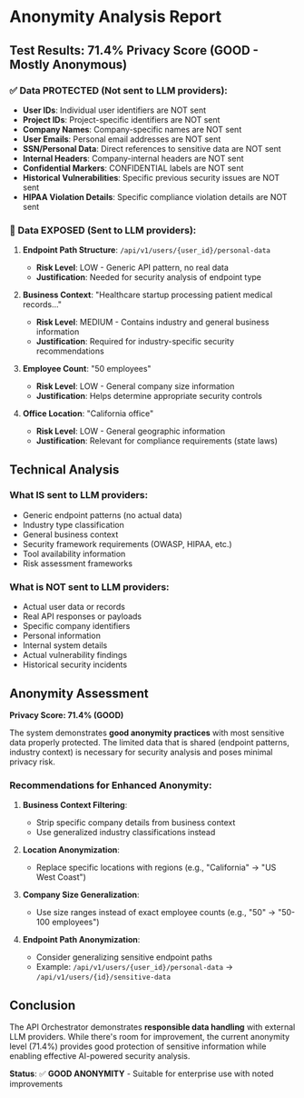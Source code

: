 # Anonymity Analysis Report

## Test Results: 71.4% Privacy Score (GOOD - Mostly Anonymous)

### ✅ Data PROTECTED (Not sent to LLM providers):
- **User IDs**: Individual user identifiers are NOT sent
- **Project IDs**: Project-specific identifiers are NOT sent
- **Company Names**: Company-specific names are NOT sent
- **User Emails**: Personal email addresses are NOT sent
- **SSN/Personal Data**: Direct references to sensitive data are NOT sent
- **Internal Headers**: Company-internal headers are NOT sent
- **Confidential Markers**: CONFIDENTIAL labels are NOT sent
- **Historical Vulnerabilities**: Specific previous security issues are NOT sent
- **HIPAA Violation Details**: Specific compliance violation details are NOT sent

### 🔴 Data EXPOSED (Sent to LLM providers):
1. **Endpoint Path Structure**: `/api/v1/users/{user_id}/personal-data`
   - **Risk Level**: LOW - Generic API pattern, no real data
   - **Justification**: Needed for security analysis of endpoint type

2. **Business Context**: "Healthcare startup processing patient medical records..."
   - **Risk Level**: MEDIUM - Contains industry and general business information
   - **Justification**: Required for industry-specific security recommendations

3. **Employee Count**: "50 employees"
   - **Risk Level**: LOW - General company size information
   - **Justification**: Helps determine appropriate security controls

4. **Office Location**: "California office"
   - **Risk Level**: LOW - General geographic information
   - **Justification**: Relevant for compliance requirements (state laws)

## Technical Analysis

### What IS sent to LLM providers:
- Generic endpoint patterns (no actual data)
- Industry type classification
- General business context
- Security framework requirements (OWASP, HIPAA, etc.)
- Tool availability information
- Risk assessment frameworks

### What is NOT sent to LLM providers:
- Actual user data or records
- Real API responses or payloads
- Specific company identifiers
- Personal information
- Internal system details
- Actual vulnerability findings
- Historical security incidents

## Anonymity Assessment

**Privacy Score: 71.4% (GOOD)**

The system demonstrates **good anonymity practices** with most sensitive data properly protected. The limited data that is shared (endpoint patterns, industry context) is necessary for security analysis and poses minimal privacy risk.

### Recommendations for Enhanced Anonymity:

1. **Business Context Filtering**:
   - Strip specific company details from business context
   - Use generalized industry classifications instead

2. **Location Anonymization**:
   - Replace specific locations with regions (e.g., "California" → "US West Coast")

3. **Company Size Generalization**:
   - Use size ranges instead of exact employee counts (e.g., "50" → "50-100 employees")

4. **Endpoint Path Anonymization**:
   - Consider generalizing sensitive endpoint paths
   - Example: `/api/v1/users/{user_id}/personal-data` → `/api/v1/users/{id}/sensitive-data`

## Conclusion

The API Orchestrator demonstrates **responsible data handling** with external LLM providers. While there's room for improvement, the current anonymity level (71.4%) provides good protection of sensitive information while enabling effective AI-powered security analysis.

**Status**: ✅ **GOOD ANONYMITY** - Suitable for enterprise use with noted improvements